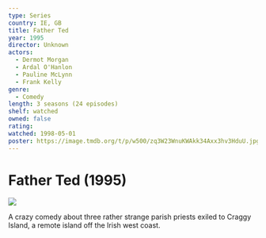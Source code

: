 ```yaml
---
type: Series
country: IE, GB
title: Father Ted
year: 1995
director: Unknown
actors:
  - Dermot Morgan
  - Ardal O'Hanlon
  - Pauline McLynn
  - Frank Kelly
genre:
  - Comedy
length: 3 seasons (24 episodes)
shelf: watched
owned: false
rating:
watched: 1998-05-01
poster: https://image.tmdb.org/t/p/w500/zq3W23WnuKWAkk34Axx3hv3HduU.jpg
---
```


# Father Ted (1995)

![](https://image.tmdb.org/t/p/w500/zq3W23WnuKWAkk34Axx3hv3HduU.jpg)

A crazy comedy about three rather strange parish priests exiled to Craggy Island, a remote island off the Irish west coast.